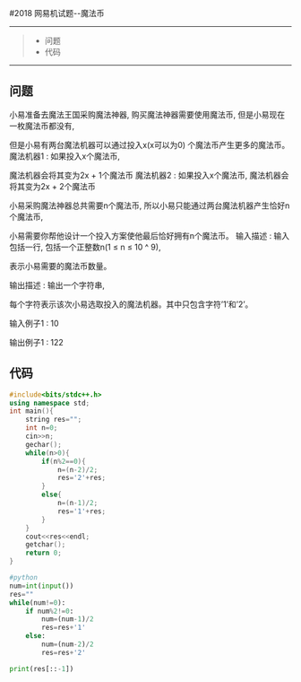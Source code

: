 #2018 网易机试题--魔法币

---

> * 问题
> * 代码

---

## 问题

小易准备去魔法王国采购魔法神器, 购买魔法神器需要使用魔法币, 但是小易现在一枚魔法币都没有, 

但是小易有两台魔法机器可以通过投入x(x可以为0) 个魔法币产生更多的魔法币。 魔法机器1 : 如果投入x个魔法币, 

魔法机器会将其变为2x + 1个魔法币 魔法机器2 : 如果投入x个魔法币, 魔法机器会将其变为2x + 2个魔法币 

小易采购魔法神器总共需要n个魔法币, 所以小易只能通过两台魔法机器产生恰好n个魔法币, 

小易需要你帮他设计一个投入方案使他最后恰好拥有n个魔法币。 输入描述 : 输入包括一行, 包括一个正整数n(1 ≤ n ≤ 10 ^ 9), 

表示小易需要的魔法币数量。

输出描述 : 输出一个字符串,

每个字符表示该次小易选取投入的魔法机器。其中只包含字符’1’和’2’。

输入例子1 : 10

输出例子1 : 122

## 代码

```c++
#include<bits/stdc++.h>
using namespace std;
int main(){
    string res="";
    int n=0;
    cin>>n;
    gechar();
    while(n>0){
        if(n%2==0){
            n=(n-2)/2;
            res='2'+res;
        }
        else{
            n=(n-1)/2;
            res='1'+res;
        }
    }
    cout<<res<<endl;
    getchar();
    return 0;
}
```

```python
#python
num=int(input())
res=""
while(num!=0):
    if num%2!=0:
        num=(num-1)/2
        res=res+'1'
    else:
        num=(num-2)/2
        res=res+'2'

print(res[::-1])
```

